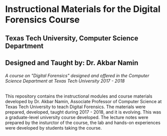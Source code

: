# Instructional Materials for the Digital Forensics Course
## Texas Tech University, Computer Science Department 
## Designed and Taught by: Dr. Akbar Namin
###### A course on "Digital Forensics" designed and offered in the Computer Science Department at Texas Tech University 2017 - 2018


This repository contains the instructional modules and course materials developed by Dr. Akbar Namin, Associate Professor of Computer Science at Texas Tech University to teach Digital Forensics. The materials were prepared, developed, taught during 2017 - 2018, and it is evolving. This was a graduate-level university course developed. The lecture notes were prepared by the insturctor of the course, the lab and hands-on experiences were developed by students taking the course.
